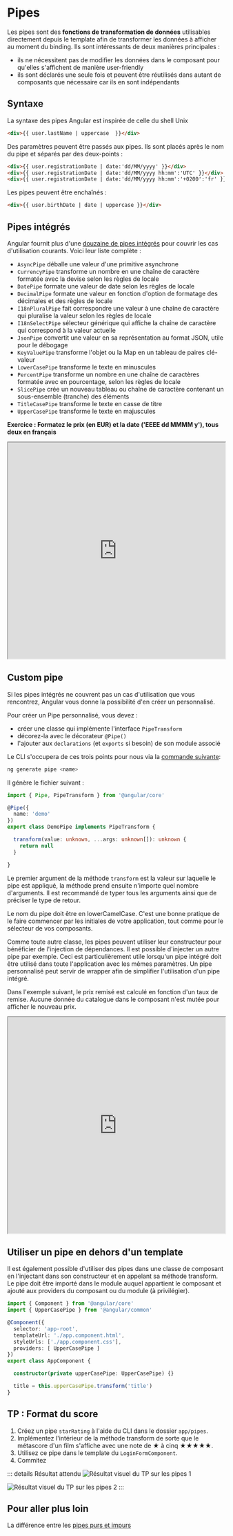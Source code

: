 # Pipes

Les pipes sont des **fonctions de transformation de données** utilisables directement depuis le template afin de transformer les données à afficher au moment du binding. Ils sont intéressants de deux manières principales :
- ils ne nécessitent pas de modifier les données dans le composant pour qu'elles s'affichent de manière user-friendly
- ils sont déclarés une seule fois et peuvent être réutilisés dans autant de composants que nécessaire car ils en sont indépendants
  
## Syntaxe

La syntaxe des pipes Angular est inspirée de celle du shell Unix

```html
<div>{{ user.lastName | uppercase  }}</div>
```

Des paramètres peuvent être passés aux pipes. Ils sont placés après le nom du pipe et séparés par des deux-points :

```html
<div>{{ user.registrationDate | date:'dd/MM/yyyy' }}</div>
<div>{{ user.registrationDate | date:'dd/MM/yyyy hh:mm':'UTC' }}</div>
<div>{{ user.registrationDate | date:'dd/MM/yyyy hh:mm':'+0200':'fr' }}</div>
```

Les pipes peuvent être enchaînés :
```html
<div>{{ user.birthDate | date | uppercase }}</div>
```

## Pipes intégrés

Angular fournit plus d'une [douzaine de pipes intégrés](https://angular.io/api?type=pipe) pour couvrir les cas d'utilisation courants. Voici leur liste complète :
- `AsyncPipe` déballe une valeur d'une primitive asynchrone
- `CurrencyPipe` transforme un nombre en une chaîne de caractère formatée avec la devise selon les règles de locale
- `DatePipe` formate une valeur de date selon les règles de locale
- `DecimalPipe` formate une valeur en fonction d'option de formatage des décimales et des règles de locale
- `I18nPluralPipe` fait correspondre une valeur à une chaîne de caractère qui pluralise la valeur selon les règles de locale
- `I18nSelectPipe` sélecteur générique qui affiche la chaîne de caractère qui correspond à la valeur actuelle
- `JsonPipe` convertit une valeur en sa représentation au format JSON, utile pour le débogage
- `KeyValuePipe` transforme l'objet ou la Map en un tableau de paires clé-valeur
- `LowerCasePipe` transforme le texte en minuscules
- `PercentPipe` transforme un nombre en une chaîne de caractères formatée avec en pourcentage, selon les règles de locale
- `SlicePipe` crée un nouveau tableau ou chaîne de caractère contenant un sous-ensemble (tranche) des éléments
- `TitleCasePipe` transforme le texte en casse de titre
- `UpperCasePipe` transforme le texte en majuscules

**Exercice : Formatez le prix (en EUR) et la date ('EEEE dd MMMM y'), tous deux en français**
<iframe height='500' width='100%' src="https://stackblitz.com/edit/angular-currency-pipe-training-example?ctl=1&embed=1&file=src/app/app.component.html&hideNavigation=1"></iframe>

## Custom pipe

Si les pipes intégrés ne couvrent pas un cas d'utilisation que vous rencontrez, Angular vous donne la possibilité d'en créer un personnalisé.

Pour créer un Pipe personnalisé, vous devez :
- créer une classe qui implémente l'interface `PipeTransform`
- décorez-la avec le décorateur `@Pipe()`
- l'ajouter aux `declarations` (et `exports` si besoin) de son module associé

Le CLI s'occupera de ces trois points pour nous via la [commande suivante](https://angular.io/cli/generate#pipe):

```sh
ng generate pipe <name>
```

Il génère le fichier suivant :
```ts
import { Pipe, PipeTransform } from '@angular/core'

@Pipe({
  name: 'demo'
})
export class DemoPipe implements PipeTransform {

  transform(value: unknown, ...args: unknown[]): unknown {
    return null
  }

}
```
Le premier argument de la méthode `transform` est la valeur sur laquelle le pipe est appliqué, la méthode prend ensuite n'importe quel nombre d'arguments. Il est recommandé de typer tous les arguments ainsi que de préciser le type de retour.

Le nom du pipe doit être en lowerCamelCase. C'est une bonne pratique de le faire commencer par les initiales de votre application, tout comme pour le sélecteur de vos composants.

Comme toute autre classe, les pipes peuvent utiliser leur constructeur pour bénéficier de l'injection de dépendances. Il est possible d'injecter un autre pipe par exemple. Ceci est particulièrement utile lorsqu'un pipe intégré doit être utilisé dans toute l'application avec les mêmes paramètres. Un pipe personnalisé peut servir de wrapper afin de simplifier l'utilisation d'un pipe intégré.

Dans l'exemple suivant, le prix remisé est calculé en fonction d'un taux de remise. Aucune donnée du catalogue dans le composant n'est mutée pour afficher le nouveau prix.

<iframe height='500' width='100%' src="https://stackblitz.com/edit/angular-pipe-exemple?embed=1&file=src/app/discounted.pipe.ts&ctl=1&hideNavigation=1"></iframe>

## Utiliser un pipe en dehors d'un template

Il est également possible d'utiliser des pipes dans une classe de composant en l'injectant dans son constructeur et en appelant sa méthode transform. Le pipe doit être importé dans le module auquel appartient le composant et ajouté aux providers du composant ou du module (à privilégier).

```ts
import { Component } from '@angular/core'
import { UpperCasePipe } from '@angular/common'

@Component({
  selector: 'app-root',
  templateUrl: './app.component.html',
  styleUrls: ['./app.component.css'],
  providers: [ UpperCasePipe ]
})
export class AppComponent {

  constructor(private upperCasePipe: UpperCasePipe) {}

  title = this.upperCasePipe.transform('title')
}
```
## TP : Format du score
1. Créez un pipe `starRating` à l'aide du CLI dans le dossier `app/pipes`.
2. Implémentez l'intérieur de la méthode transform de sorte que le métascore d'un film s'affiche avec une note de ★ à cinq ★★★★★.
3. Utilisez ce pipe dans le template du `LoginFormComponent`.
4. Commitez

::: details Résultat attendu
![Résultat visuel du TP sur les pipes 1](../../assets/visual-1.png)

![Résultat visuel du TP sur les pipes 2](../../assets/visual-3.png)
:::


## Pour aller plus loin
La différence entre les [pipes purs et impurs](https://medium.com/@ghoul.ahmed5/pure-vs-impure-pipe-in-angular-2152cf073e4d)